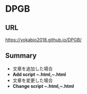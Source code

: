 # DPGB
## URL
https://yokabio2018.github.io/DPGB/

## Summary
- 文章を追加した場合
 - **Add script ~.html,~.html**
- 文章を変更した場合
 - **Change script ~.html,~.html**
